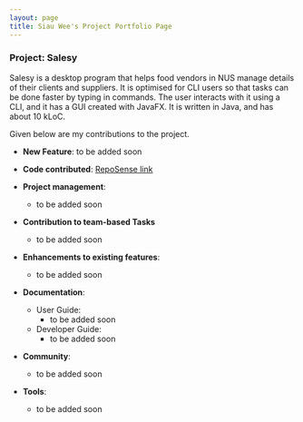 ```yaml
---
layout: page
title: Siau Wee's Project Portfolio Page
---
```


### Project: Salesy

Salesy is a desktop program that helps food vendors in NUS manage details of their clients and suppliers. It is optimised for CLI users so that tasks can be done faster by typing in commands. The user interacts with it using a CLI, and it has a GUI created with JavaFX. It is written in Java, and has about 10 kLoC.

Given below are my contributions to the project.

* **New Feature**: to be added soon

* **Code contributed**: [RepoSense link](https://nus-cs2103-ay2223s1.github.io/tp-dashboard/?search=weesiau&breakdown=true)

* **Project management**:
    * to be added soon

* **Contribution to team-based Tasks**
    * to be added soon

* **Enhancements to existing features**:
    * to be added soon

* **Documentation**:
    * User Guide:
        * to be added soon
    * Developer Guide:
        * to be added soon

* **Community**:
    * to be added soon

* **Tools**:
    * to be added soon
